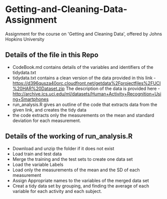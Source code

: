 # Getting-and-Cleaning-Data-Assignment
Assignment for the course on  'Getting and Cleaning Data', offered by Johns Hopkins University

## Details of the file in this Repo

* CodeBook.md contains details of the variables and identifiers of the tidydata.txt
* tidydata.txt contains a clean version of the data provided in this link - https://d396qusza40orc.cloudfront.net/getdata%2Fprojectfiles%2FUCI%20HAR%20Dataset.zip The description of the data is provided here -http://archive.ics.uci.edu/ml/datasets/Human+Activity+Recognition+Using+Smartphones
* run_analysis.R gives an outline of the code that extracts data from the given link, and creates the tidy data
* the code extracts only the measurements on the mean and standard deviation for each measurement.

## Details of the working of run_analysis.R

* Download and unzip the folder if it does not exist
* Load train and test data
* Merge the training and the test sets to create one data set
* Load the variable Labels
* Load only the measurements of the mean and the SD of each measurement
* Assign Appropriate names to the variables of the merged data set
* Creat a tidy data set by grouping, and finding the average of each variable for each activity and each subject.
